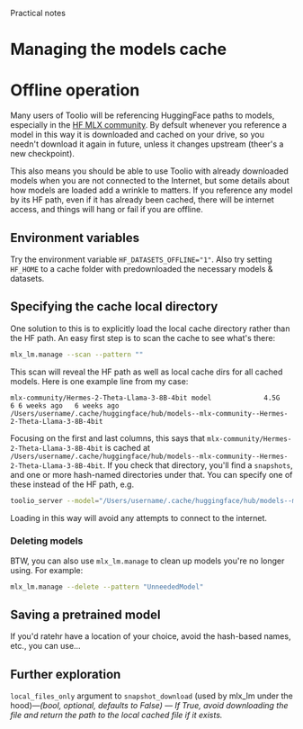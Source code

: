 Practical notes

# Managing the models cache

# Offline operation

Many users of Toolio will be referencing HuggingFace paths to models, especially in the [HF MLX community](). By defsult whenever you reference a model in this way it is downloaded and cached on your drive, so you needn't download it again in future, unless it changes upstream (theer's a new checkpoint).

This also means you should be able to use Toolio with already downloaded models when you are not connected to the Internet, but some details about how models are loaded add a wrinkle to matters. If you reference any model by its HF path, even if it has already been cached, there will be internet access, and things will hang or fail if you are offline.

## Environment variables

Try the environment variable `HF_DATASETS_OFFLINE="1"`. Also try setting `HF_HOME` to a cache folder with predownloaded the necessary models & datasets.

## Specifying the cache local directory

One solution to this is to explicitly load the local cache directory rather than the HF path. An easy first step is to scan the cache to see what's there:

```sh
mlx_lm.manage --scan --pattern ""
```

This scan will reveal the HF path as well as local cache dirs for all cached models. Here is one example line from my case:

```
mlx-community/Hermes-2-Theta-Llama-3-8B-4bit model             4.5G        6 6 weeks ago   6 weeks ago   /Users/username/.cache/huggingface/hub/models--mlx-community--Hermes-2-Theta-Llama-3-8B-4bit 
```

Focusing on the first and last columns, this says that `mlx-community/Hermes-2-Theta-Llama-3-8B-4bit` is cached at `/Users/username/.cache/huggingface/hub/models--mlx-community--Hermes-2-Theta-Llama-3-8B-4bit`. If you check that directory, you'll find a `snapshots`, and one or more hash-named directories under that. You can specify one of these instead of the HF path, e.g.

```sh
toolio_server --model="/Users/username/.cache/huggingface/hub/models--mlx-community--Hermes-2-Theta-Llama-3-8B-4bit/snapshots/a1b2c3d4e5f6g7h8etc/"
```

Loading in this way will avoid any attempts to connect to the internet.

### Deleting models

BTW, you can also use `mlx_lm.manage` to clean up models you're no longer using. For example:

```sh
mlx_lm.manage --delete --pattern "UnneededModel"
```

## Saving a pretrained model

If you'd ratehr have a location of your choice, avoid the hash-based names, etc., you can use…

## Further exploration

`local_files_only` argument to `snapshot_download` (used by mlx_lm under the hood)—_(bool, optional, defaults to False) — If True, avoid downloading the file and return the path to the local cached file if it exists._

